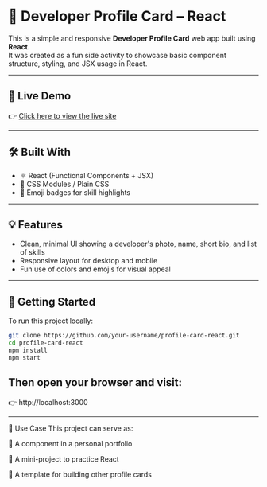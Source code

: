 # 👤 Developer Profile Card – React

This is a simple and responsive **Developer Profile Card** web app built using **React**.  
It was created as a fun side activity to showcase basic component structure, styling, and JSX usage in React.

---

## 🚀 Live Demo

👉 [Click here to view the live site](https://sahildk.github.io/Profile-Card/)  

---

## 🛠️ Built With

- ⚛️ React (Functional Components + JSX)
- 🎨 CSS Modules / Plain CSS
- 🧩 Emoji badges for skill highlights

---

## 💡 Features

- Clean, minimal UI showing a developer's photo, name, short bio, and list of skills
- Responsive layout for desktop and mobile
- Fun use of colors and emojis for visual appeal

---

## 🧪 Getting Started

To run this project locally:

```bash
git clone https://github.com/your-username/profile-card-react.git
cd profile-card-react
npm install
npm start
```
## Then open your browser and visit:
👉 http://localhost:3000

---

📌 Use Case
This project can serve as:

🧩 A component in a personal portfolio

🧪 A mini-project to practice React

🎨 A template for building other profile cards

